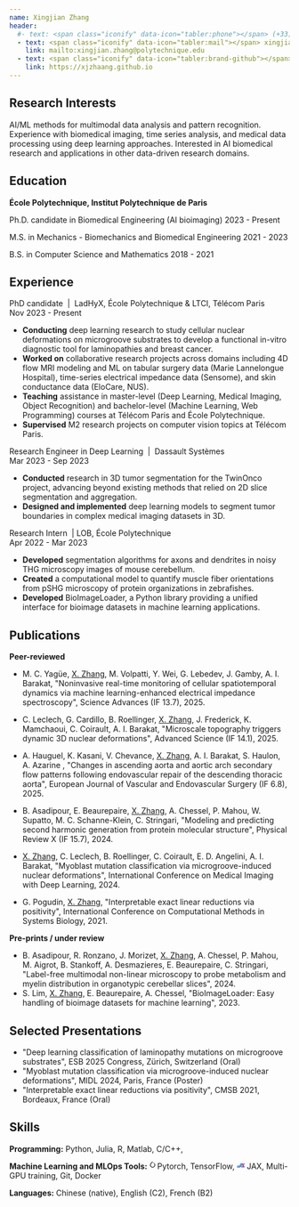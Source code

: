 ```yaml
---
name: Xingjian Zhang
header:
  #- text: <span class="iconify" data-icon="tabler:phone"></span> (+33) 663899163
  - text: <span class="iconify" data-icon="tabler:mail"></span> xingjian.zhang@melix.org
    link: mailto:xingjian.zhang@polytechnique.edu
  - text: <span class="iconify" data-icon="tabler:brand-github"></span> @xjzhaang
    link: https://xjzhaang.github.io
---
```


## Research Interests
AI/ML methods for multimodal data analysis and pattern recognition. Experience with biomedical imaging, time series analysis, and medical
data processing using deep learning approaches. Interested in AI biomedical research and applications in other data-driven research domains.

## Education
<strong class="job-title">École Polytechnique, Institut Polytechnique de Paris</strong>

Ph.D. candidate in Biomedical Engineering (AI bioimaging)
  <span class="date-right">2023 - Present</span></div>

M.S. in Mechanics - Biomechanics and Biomedical Engineering
  <span class="date-right">2021 - 2023</span></div>

B.S. in Computer Science and Mathematics
  <span class="date-right">2018 - 2021</span></div>

## Experience

<div class="job-section">
<div class="job-header">
            <div class="job-title">PhD candidate <span style="font-weight: normal;">&nbsp;|&nbsp;</span> <span class="company-name"> LadHyX, École Polytechnique & LTCI, Télécom Paris</span></div>
            <span class="date-right">Nov 2023 - Present</span>
 </div>


- **Conducting** deep learning research to study cellular nuclear deformations on microgroove substrates to develop a functional in-vitro diagnostic tool for laminopathies and breast cancer.
- **Worked on** collaborative research projects across domains including 4D flow MRI modeling and ML on tabular surgery data (Marie Lannelongue Hospital), time-series electrical impedance data (Sensome), and skin conductance data (EloCare, NUS).
- **Teaching** assistance in master-level (Deep Learning, Medical Imaging, Object Recognition) and bachelor-level (Machine Learning, Web Programming) courses at Télécom Paris and École Polytechnique.
- **Supervised** M2 research projects on computer vision topics at Télécom Paris.
</div>

<div class="job-section">
    <div class="job-header">
        <div class="job-title">Research Engineer in Deep Learning <span style="font-weight: normal;">&nbsp;|&nbsp;</span> <span class="company-name">Dassault Systèmes</span></div>
        <span class="date-right">Mar 2023 - Sep 2023</span>
    </div>


- **Conducted**  research in 3D tumor segmentation for the TwinOnco project, advancing beyond existing methods that relied on 2D slice segmentation and aggregation.
- **Designed and implemented**  deep learning models to segment tumor boundaries in complex medical imaging datasets in 3D.
</div>

<div class="job-section">
  <div class="job-header">
        <div class="job-title">Research Intern <span style="font-weight: normal;">&nbsp;|&nbsp;</span><span class="company-name">LOB, École Polytechnique </span></div>
        <span class="date-right">Apr 2022 - Mar 2023</span>
  </div>

- **Developed**  segmentation algorithms for axons and dendrites in noisy THG microscopy images of mouse cerebellum.
- **Created** a computational model to quantify muscle fiber orientations from pSHG microscopy of protein organizations in zebrafishes.
- **Developed** BioImageLoader, a Python library providing a unified interface for bioimage datasets in machine learning applications.
</div>

<div class="publications-section">

## Publications
<strong class="job-title">Peer-reviewed</strong>

- M. C. Yagüe, <u>X. Zhang</u>, M. Volpatti, Y. Wei, G. Lebedev, J. Gamby, A. I. Barakat, "Noninvasive real-time monitoring of cellular spatiotemporal dynamics via machine learning-enhanced electrical impedance spectroscopy", <span class="conference">Science Advances (IF 13.7)</span>, 2025.

-  C. Leclech, G. Cardillo, B. Roellinger, <u>X. Zhang</u>,  J. Frederick, K. Mamchaoui, C. Coirault, A. I. Barakat, "Microscale topography triggers dynamic 3D nuclear deformations", <span class="conference">Advanced Science (IF 14.1)</span>, 2025.

- A. Hauguel, K. Kasani, V. Chevance, <u>X. Zhang</u>, A. I. Barakat, S. Haulon, A. Azarine , "Changes in ascending aorta and aortic arch secondary flow patterns following endovascular repair of the descending thoracic aorta", <span class="conference">European Journal of Vascular and Endovascular Surgery (IF 6.8)</span>, 2025.

- B. Asadipour,  E. Beaurepaire, <u>X. Zhang</u>, A. Chessel, P. Mahou, W. Supatto, M. C. Schanne-Klein, C. Stringari, "Modeling and predicting second harmonic generation from protein molecular structure", <span class="conference">Physical Review X (IF 15.7)</span>, 2024. 

- <u>X. Zhang</u>, C. Leclech, B. Roellinger, C. Coirault, E. D. Angelini, A. I. Barakat, "Myoblast mutation classification via microgroove-induced nuclear deformations", <span class="conference"> International Conference on Medical Imaging with Deep Learning</span>, 2024.

- G. Pogudin, <u>X. Zhang</u>, "Interpretable exact linear reductions via positivity", 
<span class="conference">International Conference on Computational Methods in Systems Biology</span>, 2021.


<strong class="job-title">Pre-prints / under review</strong>

- B. Asadipour, R. Ronzano, J. Morizet, <u>X. Zhang</u>, A. Chessel, P. Mahou, M. Aigrot, B. Stankoff, A. Desmazieres, E. Beaurepaire, C. Stringari, "Label-free multimodal non-linear microscopy to probe metabolism and myelin distribution in organotypic cerebellar slices", 2024.
- S. Lim, <u>X. Zhang</u>, E. Beaurepaire, A. Chessel, "BioImageLoader: Easy handling of bioimage datasets for machine learning", 2023.

</div>


<div class="publications-section">

## Selected Presentations

- "Deep learning classification of laminopathy mutations on microgroove substrates", <span class="conference">ESB 2025 Congress</span>, Zürich, Switzerland (Oral)
- "Myoblast mutation classification via microgroove-induced nuclear deformations", <span class="conference">MIDL 2024</span>, Paris, France (Poster)
- "Interpretable exact linear reductions via positivity", <span class="conference">CMSB 2021</span>, Bordeaux, France (Oral)

</div>

## Skills

**Programming:** <span class="iconify" data-icon="vscode-icons:file-type-python"></span> Python, <span class="iconify" data-icon="vscode-icons:file-type-julia"></span> Julia, <span class="iconify" data-icon="vscode-icons:file-type-r"></span> R, <span class="iconify" data-icon="vscode-icons:file-type-matlab"></span> Matlab, <span class="iconify" data-icon="vscode-icons:file-type-cpp"></span> C/C++, 

**Machine Learning and MLOps Tools:** <svg xmlns="http://www.w3.org/2000/svg" width="1em" height="1em" viewBox="0 0 30 30" style="display: inline"><path fill="currentColor" d="M12.005 0L4.952 7.053a9.865 9.865 0 0 0 0 14.022a9.866 9.866 0 0 0 14.022 0c3.984-3.9 3.986-10.205.085-14.023l-1.744 1.743c2.904 2.905 2.904 7.634 0 10.538s-7.634 2.904-10.538 0s-2.904-7.634 0-10.538l4.647-4.646l.582-.665zm3.568 3.899a1.327 1.327 0 0 0-1.327 1.327a1.327 1.327 0 0 0 1.327 1.328A1.327 1.327 0 0 0 16.9 5.226A1.327 1.327 0 0 0 15.573 3.9z"/></svg>Pytorch, <span class="iconify" data-icon="devicon:tensorflow"></span> TensorFlow, <svg xmlns="http://www.w3.org/2000/svg" width="1em" height="1em" viewBox="0 0 451 260.81" style="display: inline"><defs><style>.cls-1{fill:#5e97f6;}.cls-1,.cls-2,.cls-3,.cls-4,.cls-5,.cls-6,.cls-7,.cls-8,.cls-9{stroke:#dce0df;stroke-linejoin:round;}.cls-2{fill:#2a56c6;}.cls-3{fill:#00796b;}.cls-4{fill:#3367d6;}.cls-5{fill:#26a69a;}.cls-6{fill:#9c27b0;}.cls-7{fill:#6a1b9a;}.cls-8{fill:#00695c;}.cls-9{fill:#ea80fc;}</style></defs><g><g><polygon class="cls-1" points="50.5 130.4 25.5 173.71 75.5 173.71 100.5 130.4 50.5 130.4"/><polygon class="cls-1" points="0.5 217.01 25.5 173.71 75.5 173.71 50.5 217.01 0.5 217.01"/><polygon class="cls-1" points="125.5 173.71 75.5 173.71 50.5 217.01 100.5 217.01 125.5 173.71"/><polygon class="cls-1" points="175.5 173.71 125.5 173.71 100.5 217.01 150.5 217.01 175.5 173.71"/><polygon class="cls-1" points="150.5 130.4 125.5 173.71 175.5 173.71 200.5 130.4 150.5 130.4"/><polygon class="cls-1" points="175.5 87.1 150.5 130.4 200.5 130.4 225.5 87.1 175.5 87.1"/><polygon class="cls-1" points="200.5 43.8 175.5 87.1 225.5 87.1 250.5 43.8 200.5 43.8"/><polygon class="cls-1" points="225.5 0.5 200.5 43.8 250.5 43.8 275.5 0.5 225.5 0.5"/><polygon class="cls-2" points="0.5 217.01 25.5 260.31 75.5 260.31 50.5 217.01 0.5 217.01"/><polygon class="cls-2" points="125.5 260.31 75.5 260.31 50.5 217.01 100.5 217.01 125.5 260.31"/><polygon class="cls-2" points="175.5 260.31 125.5 260.31 100.5 217.01 150.5 217.01 175.5 260.31"/><polygon class="cls-3" points="200.5 217.01 175.5 173.71 150.5 217.01 175.5 260.31 200.5 217.01"/><polygon class="cls-3" points="250.5 130.4 225.5 87.1 200.5 130.4 250.5 130.4"/><polygon class="cls-3" points="250.5 43.8 225.5 87.1 250.5 130.4 275.5 87.1 250.5 43.8"/><polygon class="cls-4" points="125.5 173.71 100.5 130.4 75.5 173.71 125.5 173.71"/><polygon class="cls-5" points="250.5 130.4 200.5 130.4 175.5 173.71 225.5 173.71 250.5 130.4"/><polygon class="cls-5" points="300.5 130.4 250.5 130.4 225.5 173.71 275.5 173.71 300.5 130.4"/><polygon class="cls-6" points="350.5 43.8 325.5 0.5 300.5 43.8 325.5 87.1 350.5 43.8"/><polygon class="cls-6" points="375.5 87.1 350.5 43.8 325.5 87.1 350.5 130.4 375.5 87.1"/><polygon class="cls-6" points="400.5 130.4 375.5 87.1 350.5 130.4 375.5 173.71 400.5 130.4"/><polygon class="cls-6" points="425.5 173.71 400.5 130.4 375.5 173.71 400.5 217.01 425.5 173.71"/><polygon class="cls-6" points="450.5 217.01 425.5 173.71 400.5 217.01 425.5 260.31 450.5 217.01"/><polygon class="cls-6" points="425.5 0.5 400.5 43.8 425.5 87.1 450.5 43.8 425.5 0.5"/><polygon class="cls-6" points="375.5 87.1 400.5 43.8 425.5 87.1 400.5 130.4 375.5 87.1"/><polygon class="cls-6" points="350.5 130.4 325.5 173.71 350.5 217.01 375.5 173.71 350.5 130.4"/><polygon class="cls-6" points="325.5 260.31 300.5 217.01 325.5 173.71 350.5 217.01 325.5 260.31"/><polygon class="cls-7" points="275.5 260.31 250.5 217.01 300.5 217.01 325.5 260.31 275.5 260.31"/><polygon class="cls-8" points="225.5 173.71 175.5 173.71 200.5 217.01 250.5 217.01 225.5 173.71"/><polygon class="cls-8" points="275.5 173.71 225.5 173.71 250.5 217.01 275.5 173.71"/><polygon class="cls-8" points="275.5 87.1 300.5 130.4 350.5 130.4 325.5 87.1 275.5 87.1"/><polygon class="cls-8" points="300.5 43.8 250.5 43.8 275.5 87.1 325.5 87.1 300.5 43.8"/><polygon class="cls-8" points="425.5 260.31 400.5 217.01 350.5 217.01 375.5 260.31 425.5 260.31"/><polygon class="cls-8" points="375.5 173.71 350.5 217.01 400.5 217.01 375.5 173.71"/><polygon class="cls-9" points="325.5 0.5 275.5 0.5 250.5 43.8 300.5 43.8 325.5 0.5"/><polygon class="cls-9" points="325.5 173.71 275.5 173.71 250.5 217.01 300.5 217.01 325.5 173.71"/><polygon class="cls-9" points="350.5 130.4 300.5 130.4 275.5 173.71 325.5 173.71 350.5 130.4"/><polygon class="cls-9" points="425.5 0.5 375.5 0.5 350.5 43.8 400.5 43.8 425.5 0.5"/><polygon class="cls-9" points="375.5 87.1 350.5 43.8 400.5 43.8 375.5 87.1"/></g></g></svg> JAX, Multi-GPU training, Git, Docker


<!-- **Imaging Software:** ImageJ/FIJI, ParaView, CellProfiler, Imaris, NIS-Elements, 3D Slicer -->

**Languages:** Chinese (native), English (C2), French (B2)

<!-- 
## Awards 

PhD Full Fellowship from École Polytechnique, IP Paris

Master's Scholarship from École Polytechnique, IP Paris -->


